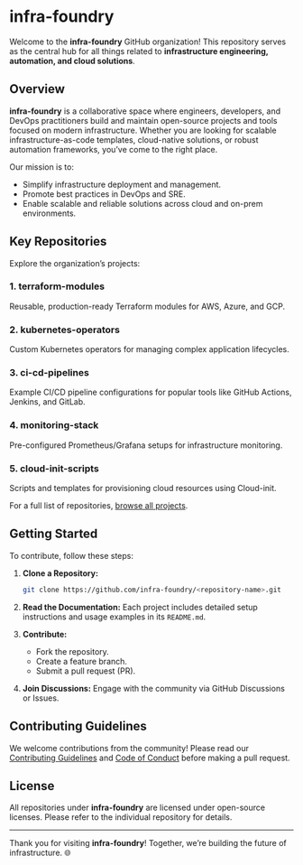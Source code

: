 # infra-foundry

Welcome to the **infra-foundry** GitHub organization! This repository serves as the central hub for all things related to **infrastructure engineering, automation, and cloud solutions**.

## Overview

**infra-foundry** is a collaborative space where engineers, developers, and DevOps practitioners build and maintain open-source projects and tools focused on modern infrastructure. Whether you are looking for scalable infrastructure-as-code templates, cloud-native solutions, or robust automation frameworks, you’ve come to the right place.

Our mission is to:
- Simplify infrastructure deployment and management.
- Promote best practices in DevOps and SRE.
- Enable scalable and reliable solutions across cloud and on-prem environments.

## Key Repositories

Explore the organization’s projects:

### 1. **terraform-modules**
Reusable, production-ready Terraform modules for AWS, Azure, and GCP.

### 2. **kubernetes-operators**
Custom Kubernetes operators for managing complex application lifecycles.

### 3. **ci-cd-pipelines**
Example CI/CD pipeline configurations for popular tools like GitHub Actions, Jenkins, and GitLab.

### 4. **monitoring-stack**
Pre-configured Prometheus/Grafana setups for infrastructure monitoring.

### 5. **cloud-init-scripts**
Scripts and templates for provisioning cloud resources using Cloud-init.

For a full list of repositories, [browse all projects](https://github.com/infra-foundry).

## Getting Started

To contribute, follow these steps:

1. **Clone a Repository:**
   ```bash
   git clone https://github.com/infra-foundry/<repository-name>.git
   ```

2. **Read the Documentation:**
   Each project includes detailed setup instructions and usage examples in its `README.md`.

3. **Contribute:**
   - Fork the repository.
   - Create a feature branch.
   - Submit a pull request (PR).

4. **Join Discussions:**
   Engage with the community via GitHub Discussions or Issues.

## Contributing Guidelines

We welcome contributions from the community! Please read our [Contributing Guidelines](CONTRIBUTING.md) and [Code of Conduct](CODE_OF_CONDUCT.md) before making a pull request.

## License

All repositories under **infra-foundry** are licensed under open-source licenses. Please refer to the individual repository for details.

---

Thank you for visiting **infra-foundry**! Together, we’re building the future of infrastructure. 🌐
